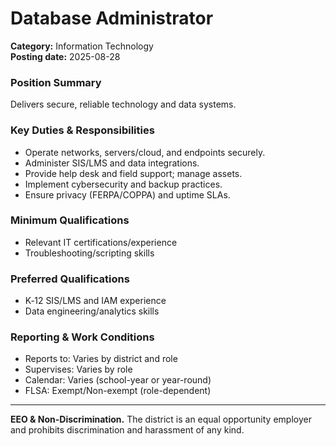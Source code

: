 # Database Administrator

**Category:** Information Technology  
**Posting date:** 2025-08-28

### Position Summary

Delivers secure, reliable technology and data systems.

### Key Duties & Responsibilities
- Operate networks, servers/cloud, and endpoints securely.
- Administer SIS/LMS and data integrations.
- Provide help desk and field support; manage assets.
- Implement cybersecurity and backup practices.
- Ensure privacy (FERPA/COPPA) and uptime SLAs.

### Minimum Qualifications
- Relevant IT certifications/experience
- Troubleshooting/scripting skills

### Preferred Qualifications
- K‑12 SIS/LMS and IAM experience
- Data engineering/analytics skills

### Reporting & Work Conditions
- Reports to: Varies by district and role
- Supervises: Varies by role
- Calendar: Varies (school-year or year-round)
- FLSA: Exempt/Non-exempt (role-dependent)

---
**EEO & Non-Discrimination.** The district is an equal opportunity employer and prohibits discrimination and harassment of any kind.
